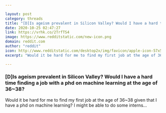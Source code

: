 ```yaml
---

layout: post
category: threads
title: "[D]Is ageism prevalent in Silicon Valley? Would I have a hard time finding a job with a phd on machine learning at the age of 36~38?"
date: 2020-10-25 02:47:27
link: https://vrhk.co/2TrfTS4
image: https://www.redditstatic.com/new-icon.png
domain: reddit.com
author: "reddit"
icon: http://www.redditstatic.com/desktop2x/img/favicon/apple-icon-57x57.png
excerpt: "Would it be hard for me to find my first job at the age of 36\~38 given that I have a phd on machine learning? I might be able to do some interns..."

---
```


### [D]Is ageism prevalent in Silicon Valley? Would I have a hard time finding a job with a phd on machine learning at the age of 36~38?

Would it be hard for me to find my first job at the age of 36\~38 given that I have a phd on machine learning? I might be able to do some interns...